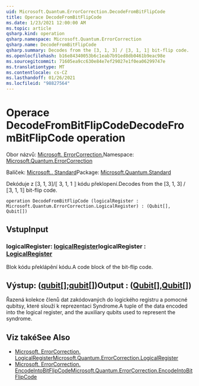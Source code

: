 ```yaml
---
uid: Microsoft.Quantum.ErrorCorrection.DecodeFromBitFlipCode
title: Operace DecodeFromBitFlipCode
ms.date: 1/23/2021 12:00:00 AM
ms.topic: article
qsharp.kind: operation
qsharp.namespace: Microsoft.Quantum.ErrorCorrection
qsharp.name: DecodeFromBitFlipCode
qsharp.summary: Decodes from the [3, 1, 3] / ⟦3, 1, 1⟧ bit-flip code.
ms.openlocfilehash: b16e84340053b6c1eab7b91ed8db0461b9eac98e
ms.sourcegitcommit: 71605ea9cc630e84e7ef29027e1f0ea06299747e
ms.translationtype: MT
ms.contentlocale: cs-CZ
ms.lasthandoff: 01/26/2021
ms.locfileid: "98827564"
---
```

# <a name="decodefrombitflipcode-operation"></a><span data-ttu-id="6c21a-102">Operace DecodeFromBitFlipCode</span><span class="sxs-lookup"><span data-stu-id="6c21a-102">DecodeFromBitFlipCode operation</span></span>

<span data-ttu-id="6c21a-103">Obor názvů: [Microsoft. ErrorCorrection.](xref:Microsoft.Quantum.ErrorCorrection)</span><span class="sxs-lookup"><span data-stu-id="6c21a-103">Namespace: [Microsoft.Quantum.ErrorCorrection](xref:Microsoft.Quantum.ErrorCorrection)</span></span>

<span data-ttu-id="6c21a-104">Balíček: [Microsoft.. Standard](https://nuget.org/packages/Microsoft.Quantum.Standard)</span><span class="sxs-lookup"><span data-stu-id="6c21a-104">Package: [Microsoft.Quantum.Standard](https://nuget.org/packages/Microsoft.Quantum.Standard)</span></span>


<span data-ttu-id="6c21a-105">Dekóduje z [3, 1, 3]/⟦ 3, 1, 1 ⟧ kódu překlopení.</span><span class="sxs-lookup"><span data-stu-id="6c21a-105">Decodes from the [3, 1, 3] / ⟦3, 1, 1⟧ bit-flip code.</span></span>

```qsharp
operation DecodeFromBitFlipCode (logicalRegister : Microsoft.Quantum.ErrorCorrection.LogicalRegister) : (Qubit[], Qubit[])
```


## <a name="input"></a><span data-ttu-id="6c21a-106">Vstup</span><span class="sxs-lookup"><span data-stu-id="6c21a-106">Input</span></span>

### <a name="logicalregister--logicalregister"></a><span data-ttu-id="6c21a-107">logicalRegister: [logicalRegister](xref:Microsoft.Quantum.ErrorCorrection.LogicalRegister)</span><span class="sxs-lookup"><span data-stu-id="6c21a-107">logicalRegister : [LogicalRegister](xref:Microsoft.Quantum.ErrorCorrection.LogicalRegister)</span></span>

<span data-ttu-id="6c21a-108">Blok kódu překlápění kódu.</span><span class="sxs-lookup"><span data-stu-id="6c21a-108">A code block of the bit-flip code.</span></span>



## <a name="output--qubitqubit"></a><span data-ttu-id="6c21a-109">Výstup: ([qubit](xref:microsoft.quantum.lang-ref.qubit)[];[qubit](xref:microsoft.quantum.lang-ref.qubit)[])</span><span class="sxs-lookup"><span data-stu-id="6c21a-109">Output : ([Qubit](xref:microsoft.quantum.lang-ref.qubit)[],[Qubit](xref:microsoft.quantum.lang-ref.qubit)[])</span></span>

<span data-ttu-id="6c21a-110">Řazená kolekce členů dat zakódovaných do logického registru a pomocné qubitsy, které slouží k reprezentaci Syndrome.</span><span class="sxs-lookup"><span data-stu-id="6c21a-110">A tuple of the data encoded into the logical register, and the auxiliary qubits used to represent the syndrome.</span></span>

## <a name="see-also"></a><span data-ttu-id="6c21a-111">Viz také</span><span class="sxs-lookup"><span data-stu-id="6c21a-111">See Also</span></span>

- [<span data-ttu-id="6c21a-112">Microsoft. ErrorCorrection. LogicalRegister</span><span class="sxs-lookup"><span data-stu-id="6c21a-112">Microsoft.Quantum.ErrorCorrection.LogicalRegister</span></span>](xref:Microsoft.Quantum.ErrorCorrection.LogicalRegister)
- [<span data-ttu-id="6c21a-113">Microsoft. ErrorCorrection. EncodeIntoBitFlipCode</span><span class="sxs-lookup"><span data-stu-id="6c21a-113">Microsoft.Quantum.ErrorCorrection.EncodeIntoBitFlipCode</span></span>](xref:Microsoft.Quantum.ErrorCorrection.EncodeIntoBitFlipCode)